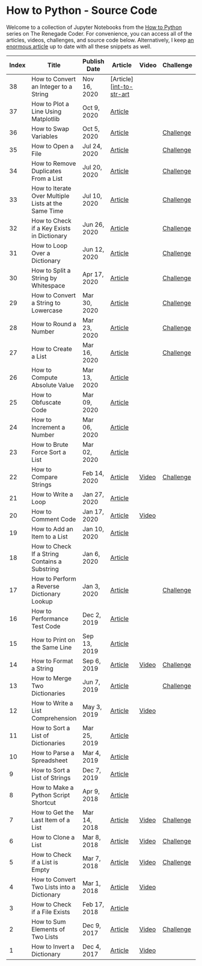 # How to Python - Source Code

Welcome to a collection of Jupyter Notebooks from the [How to Python][1] series on The Renegade Coder. For convenience, you can access all of the articles, videos, challenges, and source code below. Alternatively, I keep [an enormous article][25] up to date with all these snippets as well.

| Index | Title                                               | Publish Date | Article                  | Video       | Challenge                  | Notebook       |
|-------|-----------------------------------------------------|--------------|--------------------------|-------------|----------------------------|----------------|
| 38    | How to Convert an Integer to a String               | Nov 16, 2020 | [Article][[int-to-str-art] |           |                            |                |
| 37    | How to Plot a Line Using Matplotlib                 | Oct 9, 2020  | [Article][plot-line-art] |             |                            |                |
| 36    | How to Swap Variables                               | Oct 5, 2020  | [Article][swap-var-art]  |             | [Challenge][swap-var-chal] |                |
| 35    | How to Open a File                                  | Jul 24, 2020 | [Article][64]            |             | [Challenge][65]            |                |
| 34    | How to Remove Duplicates From a List                | Jul 20, 2020 | [Article][62]            |             | [Challenge][63]            |                |
| 33    | How to Iterate Over Multiple Lists at the Same Time | Jul 10, 2020 | [Article][60]            |             | [Challenge][61]            |                |
| 32    | How to Check if a Key Exists in Dictionary          | Jun 26, 2020 | [Article][58]            |             | [Challenge][59]            |                |
| 31    | How to Loop Over a Dictionary                       | Jun 12, 2020 | [Article][55]            |             | [Challenge][56]            |                |
| 30    | How to Split a String by Whitespace                 | Apr 17, 2020 | [Article][34]            |             | [Challenge][45]            |                |
| 29    | How to Convert a String to Lowercase                | Mar 30, 2020 | [Article][33]            |             | [Challenge][44]            |                |
| 28    | How to Round a Number                               | Mar 23, 2020 | [Article][32]            |             | [Challenge][54]            |                |
| 27    | How to Create a List                                | Mar 16, 2020 | [Article][31]            |             | [Challenge][57]            |                |
| 26    | How to Compute Absolute Value                       | Mar 13, 2020 | [Article][30]            |             |                            |                |
| 25    | How to Obfuscate Code                               | Mar 09, 2020 | [Article][29]            |             |                            |                |
| 24    | How to Increment a Number                           | Mar 06, 2020 | [Article][28]            |             |                            |                |
| 23    | How to Brute Force Sort a List                      | Mar 02, 2020 | [Article][27]            |             |                            |                |
| 22    | How to Compare Strings                              | Feb 14, 2020 | [Article][26]            | [Video][43] | [Challenge][46]            |                |
| 21    | How to Write a Loop                                 | Jan 27, 2020 | [Article][4]             |             |                            | [Notebook][24] | 
| 20    | How to Comment Code                                 | Jan 17, 2020 | [Article][5]             | [Video][66] |                            |                |
| 19    | How to Add an Item to a List                        | Jan 10, 2020 | [Article][6]             |             |                            |                |
| 18    | How to Check If a String Contains a Substring       | Jan 6, 2020  | [Article][7]             |             |                            |                |
| 17    | How to Perform a Reverse Dictionary Lookup          | Jan 3, 2020  | [Article][8]             |             | [Challenge][48]            |                |
| 16    | How to Performance Test Code                        | Dec 2, 2019  | [Article][9]             |             |                            |                |
| 15    | How to Print on the Same Line                       | Sep 13, 2019 | [Article][10]            |             |                            |                |
| 14    | How to Format a String                              | Sep 6, 2019  | [Article][11]            | [Video][42] | [Challenge][53]            |                |
| 13    | How to Merge Two Dictionaries                       | Jun 7, 2019  | [Article][12]            |             | [Challenge][47]            |                |
| 12    | How to Write a List Comprehension                   | May 3, 2019  | [Article][2]             | [Video][39] |                            | [Notebook][3]  |
| 11    | How to Sort a List of Dictionaries                  | Mar 25, 2019 | [Article][13]            |             |                            |                |
| 10    | How to Parse a Spreadsheet                          | Mar 4, 2019  | [Article][14]            |             |                            |                |
| 9     | How to Sort a List of Strings                       | Dec 7, 2019  | [Article][15]            |             |                            |                |
| 8     | How to Make a Python Script Shortcut                | Apr 9, 2018  | [Article][16]            |             |                            |                |
| 7     | How to Get the Last Item of a List                  | Mar 14, 2018 | [Article][17]            | [Video][41] | [Challenge][52]            |                |
| 6     | How to Clone a List                                 | Mar 8, 2018  | [Article][18]            | [Video][40] | [Challenge][51]            |                |
| 5     | How to Check if a List is Empty                     | Mar 7, 2018  | [Article][19]            | [Video][35] | [Challenge][49]            |                |  
| 4     | How to Convert Two Lists into a Dictionary          | Mar 1, 2018  | [Article][20]            | [Video][38] |                            |                |
| 3     | How to Check if a File Exists                       | Feb 17, 2018 | [Article][21]            |             |                            |                |
| 2     | How to Sum Elements of Two Lists                    | Dec 9, 2017  | [Article][22]            | [Video][37] | [Challenge][50]            |                |
| 1     | How to Invert a Dictionary                          | Dec 4, 2017  | [Article][23]            | [Video][36] |                            |                |

[1]: https://therenegadecoder.com/series/how-to-python/
[2]: https://therenegadecoder.com/code/how-to-write-a-list-comprehension-in-python/
[3]: https://colab.research.google.com/github/TheRenegadeCoder/how-to-python-code/blob/master/notebooks/how_to_write_a_list_comprehension.ipynb
[4]: https://therenegadecoder.com/code/how-to-write-a-loop-in-python/
[5]: https://therenegadecoder.com/code/how-to-comment-code-in-python/
[6]: https://therenegadecoder.com/code/how-to-add-an-item-to-a-list-in-python/
[7]: https://therenegadecoder.com/code/how-to-check-if-a-string-contains-a-substring-in-python/
[8]: https://therenegadecoder.com/code/how-to-perform-a-reverse-dictionary-lookup-in-python/
[9]: https://therenegadecoder.com/code/how-to-performance-test-python-code/
[10]: https://therenegadecoder.com/code/how-to-print-on-the-same-line-in-python/
[11]: https://therenegadecoder.com/code/how-to-format-a-string-in-python/
[12]: https://therenegadecoder.com/code/how-to-merge-two-dictionaries-in-python/
[13]: https://therenegadecoder.com/code/how-to-sort-a-list-of-dictionaries-in-python/
[14]: https://therenegadecoder.com/code/how-to-parse-a-spreadsheet-in-python/
[15]: https://therenegadecoder.com/code/how-to-sort-a-list-of-strings-in-python/
[16]: https://therenegadecoder.com/code/how-to-make-a-python-script-shortcut-with-arguments/
[17]: https://therenegadecoder.com/code/how-to-get-the-last-item-of-a-list-in-python/
[18]: https://therenegadecoder.com/code/how-to-clone-a-list-in-python/
[19]: https://therenegadecoder.com/code/how-to-check-if-a-list-is-empty-in-python/
[20]: https://therenegadecoder.com/code/how-to-convert-two-lists-into-a-dictionary-in-python/
[21]: https://therenegadecoder.com/code/how-to-check-if-a-file-exists-in-python/
[22]: https://therenegadecoder.com/code/how-to-sum-elements-of-two-lists-in-python/
[23]: https://therenegadecoder.com/code/how-to-invert-a-dictionary-in-python/
[24]: https://colab.research.google.com/github/TheRenegadeCoder/how-to-python-code/blob/master/notebooks/how_to_write_a_loop.ipynb
[25]: https://therenegadecoder.com/code/python-code-snippets-for-everyday-problems/
[26]: https://therenegadecoder.com/code/how-to-compare-strings-in-python/
[27]: https://therenegadecoder.com/code/how-to-brute-force-sort-a-list-in-python/
[28]: https://therenegadecoder.com/code/how-to-increment-a-number-in-python/
[29]: https://therenegadecoder.com/code/how-to-obfuscate-code-in-python/
[30]: https://therenegadecoder.com/code/how-to-compute-absolute-value-in-python/
[31]: https://therenegadecoder.com/code/how-to-create-a-list-in-python/
[32]: https://therenegadecoder.com/code/how-to-round-a-number-in-python/
[33]: https://therenegadecoder.com/code/how-to-convert-a-string-to-lowercase-in-python/
[34]: https://therenegadecoder.com/code/how-to-split-a-string-by-whitespace-in-python/
[35]: https://www.youtube.com/watch?v=k1lE5QxNAM4
[36]: https://www.youtube.com/watch?v=lN5qX73H2Bc
[37]: https://www.youtube.com/watch?v=-ueWDzP88eQ
[38]: https://www.youtube.com/watch?v=SPmFkdfD_Ho
[39]: https://www.youtube.com/watch?v=AEG8D4h7kls
[40]: https://www.youtube.com/watch?v=ZMCte_LHml0
[41]: https://www.youtube.com/watch?v=wAJ1Nlk-T7w
[42]: https://www.youtube.com/watch?v=qZMYur8VRlU
[43]: https://www.youtube.com/watch?v=EO1_Pa6wSQs
[44]: https://twitter.com/RenegadeCoder94/status/1264975318126919680
[45]: https://twitter.com/RenegadeCoder94/status/1264971395747979265
[46]: https://twitter.com/RenegadeCoder94/status/1261037244493770756
[47]: https://twitter.com/RenegadeCoder94/status/1255254175832780800
[48]: https://twitter.com/RenegadeCoder94/status/1251974523018260486
[49]: https://twitter.com/RenegadeCoder94/status/1251963427842654218
[50]: https://twitter.com/RenegadeCoder94/status/1251952416205033473
[51]: https://twitter.com/RenegadeCoder94/status/1251764535716990976
[52]: https://twitter.com/RenegadeCoder94/status/1251753023858188292
[53]: https://twitter.com/RenegadeCoder94/status/1251746937080029184
[54]: https://twitter.com/RenegadeCoder94/status/1269750560368078848
[55]: https://therenegadecoder.com/code/how-to-loop-over-a-dictionary-in-python/
[56]: https://twitter.com/RenegadeCoder94/status/1260631262546604037
[57]: https://twitter.com/RenegadeCoder94/status/1274726808001359873
[58]: https://therenegadecoder.com/code/how-to-check-if-a-key-exists-in-a-dictionary-in-python/
[59]: https://twitter.com/RenegadeCoder94/status/1270232431325478915
[60]: https://therenegadecoder.com/code/how-to-iterate-over-multiple-lists-at-the-same-time-in-python/
[61]: https://twitter.com/RenegadeCoder94/status/1276967356997218305
[62]: https://therenegadecoder.com/code/how-to-remove-duplicates-from-a-list-in-python/
[63]: https://twitter.com/RenegadeCoder94/status/1279885310739058704
[64]: https://therenegadecoder.com/code/how-to-open-a-file-in-python/
[65]: https://twitter.com/RenegadeCoder94/status/1280752490011639808
[66]: https://www.youtube.com/watch?v=O6WtQH62t6k

[int-to-str-art]: https://therenegadecoder.com/code/how-to-convert-an-integer-to-a-string-in-python/
[plot-line-art]: https://therenegadecoder.com/code/how-to-plot-a-line-using-matplotlib-in-python/
[swap-var-art]: https://therenegadecoder.com/code/how-to-swap-variables-in-python/

[swap-var-chal]: https://twitter.com/RenegadeCoder94/status/1307819252498522113
